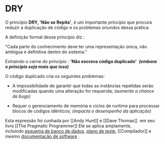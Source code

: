 # DRY

O princípio **DRY, 'Não se Repita'**, é um importante princípio que procura reduzir a duplicação de código e os problemas oriundos dessa prática.

A definição formal desse princípio diz :

"Cada parte do conhecimento deve ter uma representação única, não ambígua e definitiva dentro do sistema."

Extraindo o cerne do princípio : **'Não escreva código duplicado'**  **_(embora o princípio seja mais que isso)_**

O código duplicado cria os seguintes problemas:

-   A impossibilidade de garantir que todas as instâncias repetidas serão modificadas quando uma alteração for requerida; _(aumenta a chance de bugs)_
    
-   Requer o gerenciamento de memória e ciclos de runtime para processar blocos de códigos idênticos; _(impacta o desempenho da aplicação)_

Esta expressão foi cunhada por [[Andy Hunt]] e [[Dave Thomas]]  em seu livro [[The Pragmatic Programmer]] Ele se aplica amplamente, incluindo [esquema de banco de dados](https://pt.wikipedia.org/wiki/Esquema_de_banco_de_dados), [plano de teste](https://en.wikipedia.org/wiki/Test_plan), [[Compilador]] e mesmo [documentação de software](https://pt.wikipedia.org/wiki/Documenta%C3%A7%C3%A3o_de_software) .

